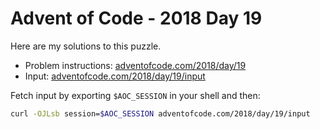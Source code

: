 # Advent of Code - 2018 Day 19
Here are my solutions to this puzzle.

* Problem instructions: [adventofcode.com/2018/day/19](https://adventofcode.com/2018/day/19)
* Input: [adventofcode.com/2018/day/19/input](https://adventofcode.com/2018/day/19/input)

Fetch input by exporting `$AOC_SESSION` in your shell and then:
```bash
curl -OJLsb session=$AOC_SESSION adventofcode.com/2018/day/19/input
```
